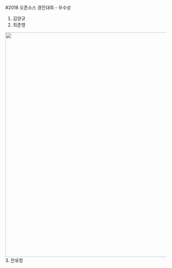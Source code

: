 #2018 오픈소스 경진대회 - 우수상 <br>
1. 김양규
2. 최준영
<img width="600" height="700" src="https://user-images.githubusercontent.com/45614978/50280307-7d44b500-048f-11e9-9037-2ebfa655f2ce.jpg">
<br>
3. 안유정
